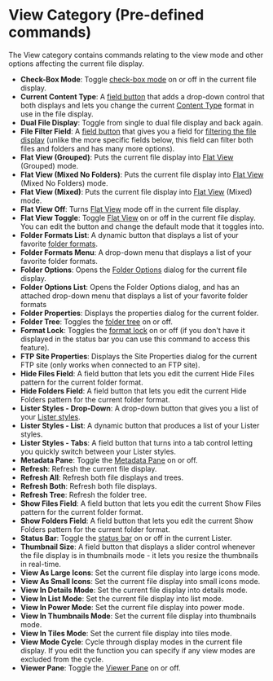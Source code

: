 # View Category (Pre-defined commands)

The View category contains commands relating to the view mode and other options affecting the current file display.

- **Check-Box Mode**: Toggle [check-box mode](/Manual/basic_concepts/selecting_files/selecting_with_the_mouse_and_keyboard/checkbox_mode.md) on or off in the current file display.
- **Current Content Type**: A [field button](../../creating_your_own_buttons/editing_the_toolbar/field_buttons/RAEDME.md) that adds a drop-down control that both displays and lets you change the current [Content Type](/Manual/basic_concepts/folder_options/content_types.md) format in use in the file display.
- **Dual File Display**: Toggle from single to dual file display and back again.
- **File Filter Field**: A [field button](../../creating_your_own_buttons/editing_the_toolbar/field_buttons/RAEDME.md) that gives you a field for [filtering the file display](/Manual/basic_concepts/searching_and_filtering/toolbar_filter_fields.md) (unlike the more specific fields below, this field can filter both files and folders and has many more options).
- **Flat View (Grouped)**: Puts the current file display into [Flat View](/Manual/basic_concepts/flat_view.md) (Grouped) mode.
- **Flat View (Mixed No Folders)**: Puts the current file display into [Flat View](/Manual/basic_concepts/flat_view.md) (Mixed No Folders) mode.
- **Flat View (Mixed)**: Puts the current file display into [Flat View](/Manual/basic_concepts/flat_view.md) (Mixed) mode.
- **Flat View Off**: Turns [Flat View](/Manual/basic_concepts/flat_view.md) mode off in the current file display.
- **Flat View Toggle**: Toggle [Flat View](/Manual/basic_concepts/flat_view.md) on or off in the current file display. You can edit the button and change the default mode that it toggles into.
- **Folder Formats List**: A dynamic button that displays a list of your favorite [folder formats](/Manual/basic_concepts/folder_options/folder_formats.md).
- **Folder Formats Menu**: A drop-down menu that displays a list of your favorite folder formats.
- **Folder Options**: Opens the [Folder Options](/Manual/basic_concepts/folder_options/RAEDME.md) dialog for the current file display.
- **Folder Options List**: Opens the Folder Options dialog, and has an attached drop-down menu that displays a list of your favorite folder formats
- **Folder Properties**: Displays the properties dialog for the current folder.
- **Folder Tree**: Toggles the [folder tree](/Manual/basic_concepts/the_lister/navigation/folder_tree.md) on or off.
- **Format Lock**: Toggles the [format lock](/Manual/basic_concepts/folder_options/locking_the_format.md) on or off (if you don't have it displayed in the status bar you can use this command to access this feature).
- **FTP Site Properties**: Displays the Site Properties dialog for the current FTP site (only works when connected to an FTP site).
- **Hide Files Field**: A field button that lets you edit the current Hide Files pattern for the current folder format.
- **Hide Folders Field**: A field button that lets you edit the current Hide Folders pattern for the current folder format.
- **Lister Styles - Drop-Down**: A drop-down button that gives you a list of your [Lister styles](/Manual/basic_concepts/the_lister/styles.md).
- **Lister Styles - List**: A dynamic button that produces a list of your Lister styles.
- **Lister Styles - Tabs**: A field button that turns into a tab control letting you quickly switch between your Lister styles.
- **Metadata Pane**: Toggle the [Metadata Pane](/Manual/basic_concepts/the_lister/metadata_pane.md) on or off. 
- **Refresh**: Refresh the current file display.
- **Refresh All**: Refresh both file displays and trees.
- **Refresh Both**: Refresh both file displays.
- **Refresh Tree**: Refresh the folder tree.
- **Show Files Field**: A field button that lets you edit the current Show Files pattern for the current folder format.
- **Show Folders Field**: A field button that lets you edit the current Show Folders pattern for the current folder format.
- **Status Bar**: Toggle the [status bar](/Manual/basic_concepts/the_lister/status_bar.md) on or off in the current Lister.
- **Thumbnail Size**: A field button that displays a slider control whenever the file display is in thumbnails mode - it lets you resize the thumbnails in real-time.
- **View As Large Icons**: Set the current file display into large icons mode.
- **View As Small Icons**: Set the current file display into small icons mode.
- **View In Details Mode**: Set the current file display into details mode.
- **View In List Mode**: Set the current file display into list mode.
- **View In Power Mode**: Set the current file display into power mode.
- **View In Thumbnails Mode**: Set the current file display into thumbnails mode.
- **View In Tiles Mode**: Set the current file display into tiles mode.
- **View Mode Cycle**: Cycle through display modes in the current file display. If you edit the function you can specify if any view modes are excluded from the cycle.
- **Viewer Pane**: Toggle the [Viewer Pane](/Manual/basic_concepts/the_lister/viewer_pane.md) on or off.

 
